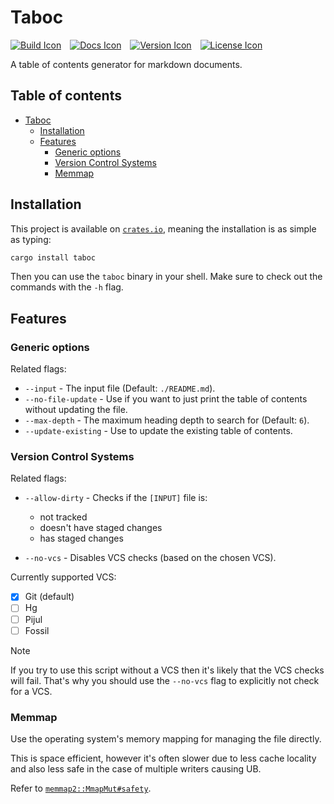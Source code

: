 # Taboc

[![Build Icon]][Build Status]&emsp;[![Docs Icon]][Docs]&emsp;[![Version Icon]][Crate]&emsp;[![License Icon]][LICENSE]

[Build Icon]: https://img.shields.io/github/actions/workflow/status/1Git2Clone/taboc/build.yml?branch=main
[Build Status]: https://github.com/1git2clone/taboc/actions?query=branch%3Amain
[Docs Icon]: https://docs.rs/taboc/badge.svg
[Docs]: https://docs.rs/taboc
[Version Icon]: https://img.shields.io/crates/v/taboc.svg
[Crate]: https://crates.io/crates/taboc
[License Icon]: https://img.shields.io/badge/license-MIT-blue.svg
[LICENSE]: LICENSE

A table of contents generator for markdown documents.

## Table of contents

- [Taboc](#taboc)
  - [Installation](#installation)
  - [Features](#features)
    - [Generic options](#generic-options)
    - [Version Control Systems](#version-control-systems)
    - [Memmap](#memmap)

## Installation

This project is available on [`crates.io`](https://crates.io/crates/taboc),
meaning the installation is as simple as typing:

```sh
cargo install taboc
```

Then you can use the `taboc` binary in your shell. Make sure to check out the
commands with the `-h` flag.

## Features

### Generic options

Related flags:

- `--input` - The input file (Default: `./README.md`).
- `--no-file-update` - Use if you want to just print the table of contents
  without updating the file.
- `--max-depth` - The maximum heading depth to search for (Default: `6`).
- `--update-existing` - Use to update the existing table of contents.

### Version Control Systems

Related flags:

- `--allow-dirty` - Checks if the `[INPUT]` file is:

  - not tracked
  - doesn't have staged changes
  - has staged changes

- `--no-vcs` - Disables VCS checks (based on the chosen VCS).

Currently supported VCS:

- [x] Git (default)
- [ ] Hg
- [ ] Pijul
- [ ] Fossil

> [!NOTE]
> If you try to use this script without a VCS then it's likely that the VCS
> checks will fail. That's why you should use the `--no-vcs` flag to explicitly
> not check for a VCS.

### Memmap

Use the operating system's memory mapping for managing the file directly.

This is space efficient, however it's often slower due to less cache locality
and also less safe in the case of multiple writers causing UB.

Refer to [`memmap2::MmapMut#safety`](https://docs.rs/memmap2/latest/memmap2/struct.MmapMut.html#safety).
